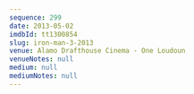 ```yaml
---
sequence: 299
date: 2013-05-02
imdbId: tt1300854
slug: iron-man-3-2013
venue: Alamo Drafthouse Cinema - One Loudoun
venueNotes: null
medium: null
mediumNotes: null
---
```


